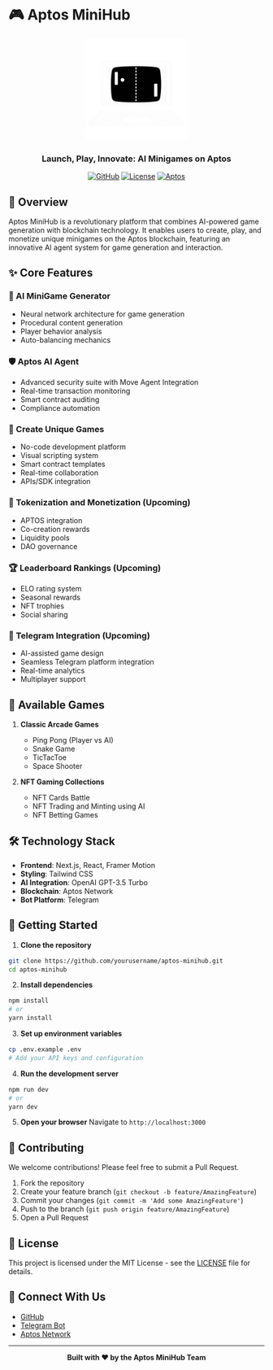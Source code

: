 # 🎮 Aptos MiniHub

<div align="center">
  <img src="/public/pc.gif" alt="Aptos MiniHub Logo" width="200"/>
  
  <h3>Launch, Play, Innovate: AI Minigames on Aptos</h3>

  [![GitHub](https://img.shields.io/badge/GitHub-ombaviskar18-blue?style=flat&logo=github)](https://github.com/ombaviskar18)
  [![License](https://img.shields.io/badge/license-MIT-green.svg)](LICENSE)
  [![Aptos](https://img.shields.io/badge/Blockchain-Aptos-purple.svg)](https://aptoslabs.com/)
</div>

## 🚀 Overview

Aptos MiniHub is a revolutionary platform that combines AI-powered game generation with blockchain technology. It enables users to create, play, and monetize unique minigames on the Aptos blockchain, featuring an innovative AI agent system for game generation and interaction.

## ✨ Core Features

### 🤖 AI MiniGame Generator
- Neural network architecture for game generation
- Procedural content generation
- Player behavior analysis
- Auto-balancing mechanics

### 🛡️ Aptos AI Agent
- Advanced security suite with Move Agent Integration
- Real-time transaction monitoring
- Smart contract auditing
- Compliance automation

### 🎨 Create Unique Games
- No-code development platform
- Visual scripting system
- Smart contract templates
- Real-time collaboration
- APIs/SDK integration

### 💎 Tokenization and Monetization (Upcoming)
- APTOS integration
- Co-creation rewards
- Liquidity pools
- DAO governance

### 🏆 Leaderboard Rankings (Upcoming)
- ELO rating system
- Seasonal rewards
- NFT trophies
- Social sharing

### 📱 Telegram Integration (Upcoming)
- AI-assisted game design
- Seamless Telegram platform integration
- Real-time analytics
- Multiplayer support

## 🎯 Available Games

1. **Classic Arcade Games**
   - Ping Pong (Player vs AI)
   - Snake Game
   - TicTacToe
   - Space Shooter

2. **NFT Gaming Collections**
   - NFT Cards Battle
   - NFT Trading and Minting using AI
   - NFT Betting Games

## 🛠️ Technology Stack

- **Frontend**: Next.js, React, Framer Motion
- **Styling**: Tailwind CSS
- **AI Integration**: OpenAI GPT-3.5 Turbo
- **Blockchain**: Aptos Network
- **Bot Platform**: Telegram

## 🚀 Getting Started

1. **Clone the repository**
```bash
git clone https://github.com/yourusername/aptos-minihub.git
cd aptos-minihub
```

2. **Install dependencies**
```bash
npm install
# or
yarn install
```

3. **Set up environment variables**
```bash
cp .env.example .env
# Add your API keys and configuration
```

4. **Run the development server**
```bash
npm run dev
# or
yarn dev
```

5. **Open your browser**
Navigate to `http://localhost:3000`

## 🤝 Contributing

We welcome contributions! Please feel free to submit a Pull Request.

1. Fork the repository
2. Create your feature branch (`git checkout -b feature/AmazingFeature`)
3. Commit your changes (`git commit -m 'Add some AmazingFeature'`)
4. Push to the branch (`git push origin feature/AmazingFeature`)
5. Open a Pull Request

## 📄 License

This project is licensed under the MIT License - see the [LICENSE](LICENSE) file for details.

## 🌟 Connect With Us

- [GitHub](https://github.com/ombaviskar18)
- [Telegram Bot](https://t.me/AptosMinigamesBot)
- [Aptos Network](https://aptoslabs.com/)

---

<div align="center">
  <strong>Built with ❤️ by the Aptos MiniHub Team</strong>
</div>